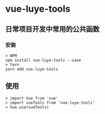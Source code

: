 # vue-luye-tools
## 日常项目开发中常用的公共函数
### 安装
```
> NPM
npm install vue-luye-tools --save
> Yarn
yarn add vue-luye-tools
```
## 使用
```
> import Vue from 'vue'
> import vueTools from 'vue-luye-tools'
> Vue.use(vueTools)
```





